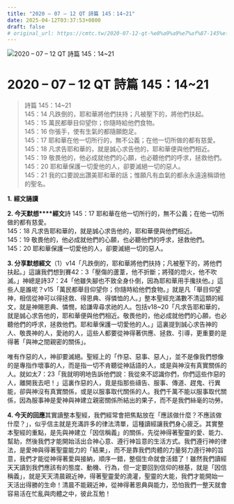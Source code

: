 ```yaml
---
title: "2020 – 07 – 12 QT 詩篇 145：14~21"
date: 2025-04-12T03:37:53+0800
draft: false
# original_url: https://cmtc.tw/2020-07-12-qt-%e8%a9%a9%e7%af%87-145%ef%bc%9a1421
---
```


![2020 – 07 – 12 QT 詩篇 145：14~21](/images/qt.jpg   "2020 – 07 – 12 QT 詩篇 145：14~21")

# 2020 – 07 – 12 QT 詩篇 145：14~21

> 詩篇 145：14~21  
> 145：14 凡跌倒的，耶和華將他們扶持；凡被壓下的，將他們扶起。  
> 145：15 萬民都舉目仰望你；你隨時給他們食物。  
> 145：16 你張手，使有生氣的都隨願飽足。  
> 145：17 耶和華在他一切所行的，無不公義；在他一切所做的都有慈愛。  
> 145：18 凡求告耶和華的，就是誠心求告他的，耶和華便與他們相近。  
> 145：19 敬畏他的，他必成就他們的心願，也必聽他們的呼求，拯救他們。  
> 145：20 耶和華保護一切愛他的人，卻要滅絕一切的惡人。  
> 145：21 我的口要說出讚美耶和華的話；惟願凡有血氣的都永永遠遠稱頌他的聖名。

**1.** **經文誦讀**

**2. 今天默想****經文**詩 145：17 耶和華在他一切所行的，無不公義；在他一切所做的都有慈愛。  
145：18 凡求告耶和華的，就是誠心求告他的，耶和華便與他們相近。  
145：19 敬畏他的，他必成就他們的心願，也必聽他們的呼求，拯救他們。  
145：20 耶和華保護一切愛他的人，卻要滅絕一切的惡人。

**3. 分享默想經文**（1）v14「凡跌倒的，耶和華將他們扶持；凡被壓下的，將他們扶起。」這讓我們想到賽42：3「壓傷的蘆葦，他不折斷；將殘的燈火，他不吹滅。」神總是詩37：24「他雖失腳也不致全身仆倒，因為耶和華用手攙扶他。」這些人是誰呢？v15「萬民都舉目仰望你；你隨時給他們食物。」就是凡「舉目仰望神，相信從神可以得拯救、得恩典、得憐恤的人。」整本聖經充滿數不清這類的經文，就是神賜恩典、憐憫，給謙卑尋求祂的人。包括v18~20「凡求告耶和華的，就是誠心求告他的，耶和華便與他們相近。敬畏他的，他必成就他們的心願，也必聽他們的呼求，拯救他們。耶和華保護一切愛他的人。」這裏提到誠心求告神的人、敬畏神的人，愛祂的人，這些人都要從神得著供應、拯救、引導，更重要的是得著「與神之間親密的關係」。

唯有作惡的人，神卻要滅絕。聖經上的「作惡、惡事、惡人」，並不是像我們想像的是專指作壞事的人，而是指一切不肯聽從神話語的人，或是與神沒有真實關係的人。就如太7：23「我就明明地告訴他們說：我從來不認識你們，你們這些作惡的人，離開我去吧！」這裏作惡的人，竟是指那些禱告、服事、傳道、趕鬼、行異能，卻與神沒有真實關係，或是以服事取代關係的人。我們千萬不能以服事取代關係，因為服事神是愛神與神建立親密關係所結出的果子，而不是我們絲毫的功勞。

**4. 今天的回應**其實讀整本聖經，我們經常會把焦點放在「應該做什麼？不應該做什麼？」，似乎信主就是充滿許多的律法清單，這種讀經讓我們身心疲乏。其實整本聖經的重點，是先與神建立「因信稱義」的關係，先從神得著聖靈的愛、能力、幫助，然後我們才能開始活出合神心意、遵行神旨意的生活方式。我們遵行神的律法，是愛神與得著聖靈能力的「結果」，而不是靠我們肉體的力量努力遵行神的旨意，我們才能從神得著愛與接納，順序一錯，整個生命就會活錯了！雖然我們讀經天天讀到我們應該有的態度、動機、行為，但一定要回到信仰的根基，就是「因信稱義」，就是天天清晨親近神，得著聖靈愛的澆灌，聖靈的大能，我們才能開始一天活出得勝的生命！清晨不能親近神，從神得著恩典與能力，恐怕我們一整天就會容易活在忙亂與肉體之中，彼此互勉！